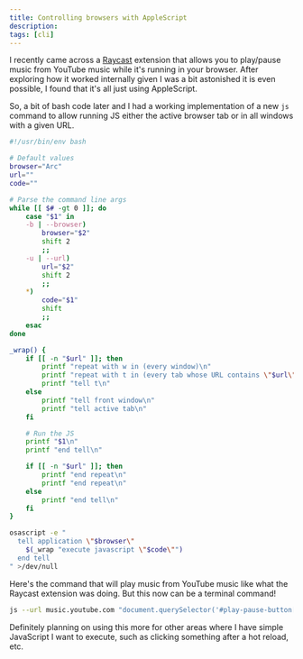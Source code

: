 ```yaml
---
title: Controlling browsers with AppleScript
description:
tags: [cli]
---
```


I recently came across a [Raycast](https://www.raycast.com) extension that
allows you to play/pause music from YouTube music while it's running in your
browser. After exploring how it worked internally given I was a bit astonished
it is even possible, I found that it's all just using AppleScript.

So, a bit of bash code later and I had a working implementation of a new `js`
command to allow running JS either the active browser tab or in all windows with
a given URL.

```bash
#!/usr/bin/env bash

# Default values
browser="Arc"
url=""
code=""

# Parse the command line args
while [[ $# -gt 0 ]]; do
	case "$1" in
	-b | --browser)
		browser="$2"
		shift 2
		;;
	-u | --url)
		url="$2"
		shift 2
		;;
	*)
		code="$1"
		shift
		;;
	esac
done

_wrap() {
	if [[ -n "$url" ]]; then
		printf "repeat with w in (every window)\n"
		printf "repeat with t in (every tab whose URL contains \"$url\") of w\n"
		printf "tell t\n"
	else
		printf "tell front window\n"
		printf "tell active tab\n"
	fi

	# Run the JS
	printf "$1\n"
	printf "end tell\n"

	if [[ -n "$url" ]]; then
		printf "end repeat\n"
		printf "end repeat\n"
	else
		printf "end tell\n"
	fi
}

osascript -e "
  tell application \"$browser\"
    $(_wrap "execute javascript \"$code\"")
  end tell
" >/dev/null
```

Here's the command that will play music from YouTube music like what the Raycast
extension was doing. But this now can be a terminal command!

```bash
js --url music.youtube.com "document.querySelector('#play-pause-button[aria-label=Play]').click()"
```

Definitely planning on using this more for other areas where I have simple
JavaScript I want to execute, such as clicking something after a hot reload,
etc.
